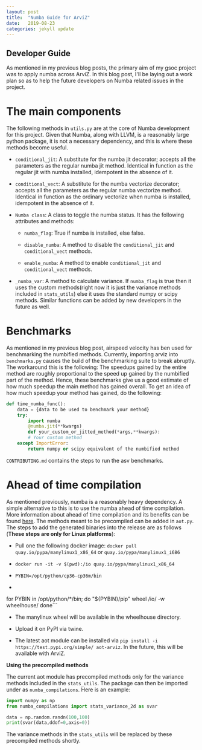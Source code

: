 ```yaml
---
layout: post
title:  "Numba Guide for ArviZ"
date:   2019-08-23 
categories: jekyll update
---
```



## Developer Guide

As mentioned in my previous blog posts, the primary aim of my gsoc project was to apply numba across ArviZ. In this blog post, I'll be laying out a work plan so as to help the future developers on Numba related issues in the project. 

# The main components

The following methods in `utils.py` are at the core of Numba development for this project. Given that Numba, along with LLVM, is a reasonably large python package, it is not a necessary dependency, and this is where these methods become useful. 

* `conditional_jit`: A substitute for the numba jit decorator; accepts all the parameters as the regular numba jit method. Identical in function as the regular jit with numba installed, idempotent in the absence of it.

* `conditional_vect`: A substitute for the numba vectorize decorator; accepts all the parameters as the regular numba vectorize method. Identical in function as the ordinary vectorize when numba is installed, idempotent in the absence of it.

* `Numba class`: A class to toggle the numba status. It has the following attributes and methods:
    
    * `numba_flag`: True if numba is installed, else false.
    
    * `disable_numba`: A method to disable the `conditional_jit` and `conditional_vect` methods.
    
    * `enable_numba`: A method to enable `conditional_jit` and `conditional_vect` methods.
    
* `_numba_var`: A method to calculate variance. If `numba_flag` is true then it uses the custom methods(right now it is just the variance methods included in `stats_utils`) else it uses the standard numpy or scipy methods. Similar functions can be added by new developers in the future as well.

# Benchmarks
As mentioned in my previous blog post, airspeed velocity has ben used for benchmarking the numbified methods. Currently, importing arviz into `benchmarks.py` causes the build of the benchmarking suite to break abruptly. The workaround this is the following: The speedups gained by the entire method are roughly proportional to the speed up gained by the numbified part of the method. Hence, these benchmarks give us a good estimate of how much speedup the main method has gained overall. To get an idea of how much speedup your method has gained, do the following:

```python
def time_numba_func():
    data = {data to be used to benchmark your method}
    try:
        import numba
        @numba.jit(**kwargs)
        def your_custom_or_jitted_method(*args,**kwargs):
        # Your custom method
    except ImportError:
        return numpy or scipy equivalent of the numbified method
``` 

`CONTRIBUTING.md` contains the steps to run the asv benchmarks.

# Ahead of time compilation

As mentioned previously, numba is a reasonably heavy dependency. A simple alternative to this is to use the numba ahead of time compilation. More information about ahead of time compilation and its benefits can be found [here](https://numba.pydata.org/numba-doc/dev/user/pycc.html). The methods meant to be precompiled can be added in `aot.py`. The steps to add the generated binaries into the release are as follows (**These steps are only for Linux platforms**):

* Pull one the following docker image: `docker pull quay.io/pypa/manylinux1_x86_64` or `quay.io/pypa/manylinux1_i686`

* `docker run -it -v $(pwd):/io quay.io/pypa/manylinux1_x86_64`

* `PYBIN=/opt/python/cp36-cp36m/bin`

* ```
for PYBIN in /opt/python/*/bin; do
    "${PYBIN}/pip" wheel /io/ -w wheelhouse/
done```

* The manylinux wheel will be available in the wheelhouse directory.

* Upload it on PyPI via twine.

* The latest aot module can be installed via `pip install -i https://test.pypi.org/simple/ aot-arviz`. In the future, this will be available with ArviZ.

**Using the precompiled methods**

The current aot module has precompiled methods only for the variance methods included in the `stats_utils`. The package can then be imported under as `numba_compilations`. Here is an example:

```python
import numpy as np
from numba_compilations import stats_variance_2d as svar

data = np.random.randn(100,100)
print(svar(data,ddof=0,axis=0))
```

The variance methods in the `stats_utils` will be replaced by these precompiled methods shortly.
